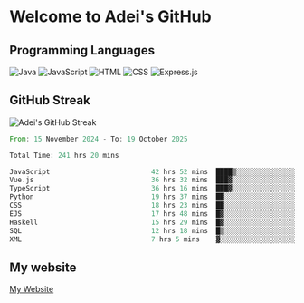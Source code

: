 # Welcome to Adei's GitHub

## Programming Languages
![Java](https://img.shields.io/badge/Java-007396?style=flat-square&logo=java&logoColor=white)
![JavaScript](https://img.shields.io/badge/JavaScript-F7DF1E?style=flat-square&logo=javascript&logoColor=black)
![HTML](https://img.shields.io/badge/HTML-E34F26?style=flat-square&logo=html5&logoColor=white)
![CSS](https://img.shields.io/badge/CSS-1572B6?style=flat-square&logo=css3&logoColor=white)
![Express.js](https://img.shields.io/badge/Express.js-000000?style=flat-square&logo=express&logoColor=white)


## GitHub Streak
![Adei's GitHub Streak](https://github-readme-streak-stats.herokuapp.com/?user=AdeiTamayo&hide_border=true)

<!--START_SECTION:waka-->

```rust
From: 15 November 2024 - To: 19 October 2025

Total Time: 241 hrs 20 mins

JavaScript                         42 hrs 52 mins  ████▒░░░░░░░░░░░░░░░░░░░░   17.47 %
Vue.js                             36 hrs 32 mins  ███▓░░░░░░░░░░░░░░░░░░░░░   14.90 %
TypeScript                         36 hrs 16 mins  ███▓░░░░░░░░░░░░░░░░░░░░░   14.78 %
Python                             19 hrs 37 mins  ██░░░░░░░░░░░░░░░░░░░░░░░   08.00 %
CSS                                18 hrs 23 mins  ██░░░░░░░░░░░░░░░░░░░░░░░   07.50 %
EJS                                17 hrs 48 mins  █▓░░░░░░░░░░░░░░░░░░░░░░░   07.26 %
Haskell                            15 hrs 29 mins  █▓░░░░░░░░░░░░░░░░░░░░░░░   06.31 %
SQL                                12 hrs 18 mins  █▒░░░░░░░░░░░░░░░░░░░░░░░   05.02 %
XML                                7 hrs 5 mins    ▓░░░░░░░░░░░░░░░░░░░░░░░░   02.89 %
```

<!--END_SECTION:waka-->

## My website
[My Website](https://adei.eus)


